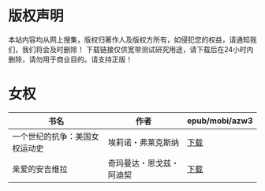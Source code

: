# 版权声明

本站内容均从网上搜集，版权归著作人及版权方所有，如侵犯您的权益，请通知我们，我们将会及时删除！ 下载链接仅供宽带测试研究用途，请下载后在24小时内删除，请勿用于商业目的。请支持正版！

# 女权

| 书名 | 作者 | epub/mobi/azw3 |
| --- | --- | --- |
| 一个世纪的抗争：美国女权运动史 | 埃莉诺・弗莱克斯纳 | [下载](https://url89.ctfile.com/f/31084289-1375510030-25e3e0?p=8866) |
| 亲爱的安吉维拉 | 奇玛曼达・恩戈兹・阿迪契 | [下载](https://url89.ctfile.com/f/31084289-1356990373-e61286?p=8866) |
